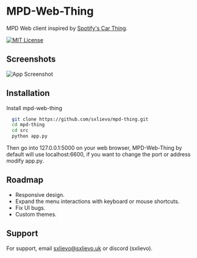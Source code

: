 
# MPD-Web-Thing

MPD Web client inspired by [Spotify's Car Thing](https://carthing.spotify.com/).

[![MIT License](https://img.shields.io/badge/License-MIT-green.svg)](https://choosealicense.com/licenses/mit/)

## Screenshots

![App Screenshot](https://github.com/sxlievo/mpd-thing/blob/main/mpd-web-thing.png)


## Installation

Install mpd-web-thing

```bash
  git clone https://github.com/sxlievo/mpd-thing.git
  cd mpd-thing
  cd src
  python app.py
```
Then go into 127.0.0.1:5000 on your web browser, MPD-Web-Thing by default will use localhost:6600, if you want to change the port or address modify app.py.


    
## Roadmap

- Responsive design.
- Expand the menu interactions with keyboard or mouse shortcuts.
- Fix UI bugs.
- Custom themes.

## Support

For support, email sxlievo@sxlievo.uk or discord (sxlievo).

